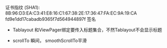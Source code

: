 证书指纹 (SHA1): 8B:96:D3:EA:C3:41:E8:16:C1:67:38:2E:17:36:47:FA:EC:9A:19:CA
fd9e1dd17cabadb9365f7d564944897f 签名

* Tablayout 和ViewPager绑定要传入标题集合，不然Tablayout不会显示标题

* scrollTo 瞬间， smoothScrollTo平滑